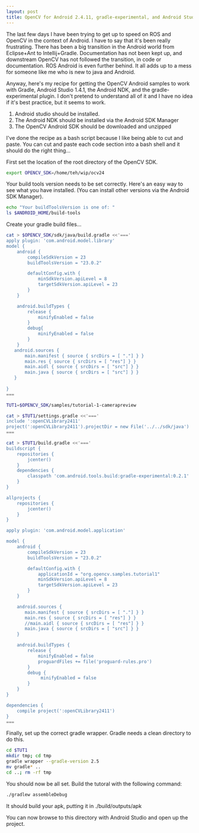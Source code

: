 ```yaml
---
layout: post
title: OpenCV for Android 2.4.11, gradle-experimental, and Android Studio 1.4.1
---
```


The last few days I have been trying to get up to speed on ROS and OpenCV in the context
of Android. I have to say that it's been really frustrating. There has been a big
transition in the Android world from Eclipse+Ant to Intellij+Gradle. Documentation has
not been kept up, and downstream OpenCV has not followed the transition, in code or documentation. ROS Android is even further behind. It all adds up to a mess for someone like
me who is new to java and Android. 

Anyway, here's my recipe for getting the OpenCV Android samples to work with Gradle, Android Studio 1.4.1, the Android NDK, and the gradle-experimental plugin. I don't pretend to understand all of it and I have no idea if it's best practice, but it seems to work. 

1. Android studio should be installed.
2. The Android NDK should be installed via the Android SDK Manager
3. The OpenCV Android SDK should be downloaded and unzipped

I've done the recipe as a bash script because I like being able to cut and paste. You can cut and paste each code section into a bash shell and it should do the right thing...

First set the location of the root directory of the OpenCV SDK.

```bash
export OPENCV_SDK=/home/teh/wip/ocv24
```

Your build tools version needs to be set correctly. Here's an easy way
to see what you have installed. (You can install other versions via the 
Android SDK Manager).

```bash
echo "Your buildToolsVersion is one of: "
ls $ANDROID_HOME/build-tools
```
Create your gradle build files...

```bash
cat > $OPENCV_SDK/sdk/java/build.gradle <<'==='
apply plugin: 'com.android.model.library'
model {
    android {
        compileSdkVersion = 23
        buildToolsVersion = "23.0.2"

        defaultConfig.with {
            minSdkVersion.apiLevel = 8
            targetSdkVersion.apiLevel = 23
        }
    }

    android.buildTypes {
        release {
            minifyEnabled = false
        }
        debug{
            minifyEnabled = false
        }
    }
   android.sources {
       main.manifest { source { srcDirs = [ "."] } } 
       main.res { source { srcDirs = [ "res"] } } 
       main.aidl { source { srcDirs = [ "src"] } } 
       main.java { source { srcDirs = [ "src"] } } 
   }
 
}
===

TUT1=$OPENCV_SDK/samples/tutorial-1-camerapreview

cat > $TUT1/settings.gradle <<'==='
include ':openCVLibrary2411'
project(':openCVLibrary2411').projectDir = new File('../../sdk/java')
===

cat > $TUT1/build.gradle <<'==='
buildscript {
    repositories {
        jcenter()
    }
    dependencies {
        classpath 'com.android.tools.build:gradle-experimental:0.2.1'
    }
}

allprojects {
    repositories {
        jcenter()
    }
}

apply plugin: 'com.android.model.application'

model {
    android {
        compileSdkVersion = 23
        buildToolsVersion = "23.0.2"

        defaultConfig.with {
            applicationId = "org.opencv.samples.tutorial1"
            minSdkVersion.apiLevel = 8
            targetSdkVersion.apiLevel = 23
        }
    }

    android.sources {
       main.manifest { source { srcDirs = [ "."] } }
       main.res { source { srcDirs = [ "res"] } }   
       //main.aidl { source { srcDirs = [ "res"] } }   
       main.java { source { srcDirs = [ "src"] } }
    } 

    android.buildTypes {
        release {
            minifyEnabled = false
            proguardFiles += file('proguard-rules.pro')
        }
        debug {
             minifyEnabled = false
        }
    }
}

dependencies {
    compile project(':openCVLibrary2411')
}
===
```
Finally, set up the correct gradle wrapper. Gradle needs a clean directory
to do this.

```bash
cd $TUT1
mkdir tmp; cd tmp
gradle wrapper --gradle-version 2.5
mv gradle* ..
cd ..; rm -rf tmp

```

You should now be all set. Build the tutoral with the following command:

```bash
./gradlew assembleDebug
```

It should build your apk, putting it in ./build/outputs/apk

You can now browse to this directory with Android Studio and open up the 
project.

